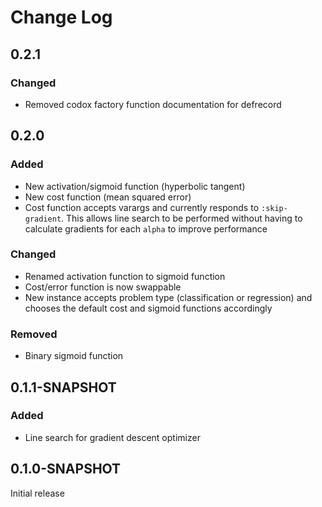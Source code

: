 # Change Log

## 0.2.1
### Changed
- Removed codox factory function documentation for defrecord

## 0.2.0
### Added
- New activation/sigmoid function (hyperbolic tangent)
- New cost function (mean squared error)
- Cost function accepts varargs and currently responds to `:skip-gradient`. This allows line search
  to be performed without having to calculate gradients for each `alpha` to improve performance

### Changed
- Renamed activation function to sigmoid function
- Cost/error function is now swappable
- New instance accepts problem type (classification or regression) and chooses the default cost and
  sigmoid functions accordingly

### Removed
- Binary sigmoid function

## 0.1.1-SNAPSHOT
### Added
- Line search for gradient descent optimizer

## 0.1.0-SNAPSHOT
Initial release
